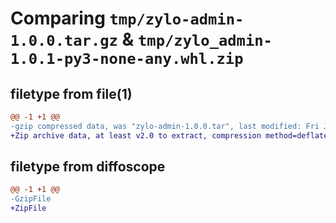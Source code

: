 # Comparing `tmp/zylo-admin-1.0.0.tar.gz` & `tmp/zylo_admin-1.0.1-py3-none-any.whl.zip`

## filetype from file(1)

```diff
@@ -1 +1 @@
-gzip compressed data, was "zylo-admin-1.0.0.tar", last modified: Fri Jul 14 09:44:51 2023, max compression
+Zip archive data, at least v2.0 to extract, compression method=deflate
```

## filetype from diffoscope

```diff
@@ -1 +1 @@
-GzipFile
+ZipFile
```

